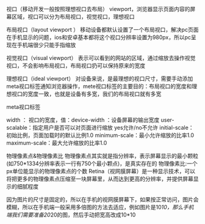 视口（移动开发一般按照理想视口去布局）
viewport，浏览器显示页面内容的屏幕区域，视口可以分为布局视口，视觉视口，理想视口

布局视口（layout viewport ）
移动设备都默认设置了一个布局视口，解决pc页面在手机显示的问题，ios和安卓基本都将这个视口分辨率设置为980px，所以pc呈现在手机端很少只能手指缩放

视觉视口（visual viewport）
表示可以看到的网站的区域，通过缩放去操作视觉视口，不会影响布局视口，布局视口扔可以保持原来的宽度

理想视口（ideal viewport）
对设备来说，是最理想的视口尺寸，需要手动添加meta视口标签通知浏览器操作，mete视口标签的主要目的：布局视口的宽度和理想视口的宽度一致，也就是设备有多宽，我们的布局视口就有多宽

meta视口标签

<meta name="viewport" content="width=device-width, user-scalable=no, initial-scale=1.0, maximum-scale=1.0, minimum-scale=1.0">
width ： 视口的宽度，值：device-width ：设备屏幕的输出宽度
user-scalable：指定用户是否可以对页面进行缩放 yes允许/no不允许
initial-scale：初始比例，页面加载时的默认比例1.0
minimum-scale：最小允许缩放的比率1.0
maximum-scale：最大允许缩放的比率1.0

物理像素点&物理像素比
物理像素点其实就是指分辨率，表示屏幕显示的最小颗粒(如750*1334分辨率表示一行有750个最小颗点)，是真实存在的
物理像素比:一个px单位能显示的物理像素点的个数
Retina（视网膜屏幕）是一种显示技术，可以将把更多的物理像素点压缩至一块屏幕里，从而达到更高的分辨率，并提供屏幕显示的细腻程度

因为图片的尺寸是固定的，所以在手机的视网膜屏幕下，如果按正常访问，图片会模糊，所以在手机端一般采用多倍图的方法去适应，例如图片是10*10，那么手机端我们需要准备20*20的图，然后手动把宽高改成10*10
